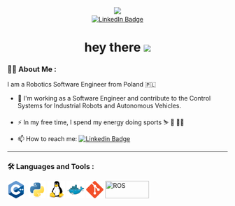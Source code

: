 <div id="header" align="center">
  <img src="https://media.giphy.com/media/U22HxRRRXQDHrRwxz7/giphy.gif" width="100"/>
</div>

<div id="badges" align="center">
  <a href="[your-linkedin-URL](https://www.linkedin.com/in/pawelirzyk/)">
    <img src="https://img.shields.io/badge/LinkedIn-blue?style=for-the-badge&logo=linkedin&logoColor=white" alt="LinkedIn Badge"/>
  </a>
</div>

<h1 align="center">
  hey there
  <img src="https://media.giphy.com/media/hvRJCLFzcasrR4ia7z/giphy.gif" width="30px"/>
</h1>

### :man_technologist: About Me :
I am a Robotics Software Engineer from Poland :poland:

- :telescope: I'm working as a Software Engineer and contribute to the Control Systems for Industrial Robots and Autonomous Vehicles.

- :zap: In my free time, I spend my energy doing sports :skier: :bicyclist: :weight_lifting_man:

- :mailbox: How to reach me: [![Linkedin Badge](https://img.shields.io/badge/-pawelirzyk-blue?style=flat&logo=Linkedin&logoColor=white)](https://www.linkedin.com/in/pawelirzyk/)

---

### :hammer_and_wrench: Languages and Tools :
<div>
  <img src="https://github.com/devicons/devicon/blob/master/icons/cplusplus/cplusplus-original.svg" title="C++" alt="C++" width="40" height="40"/>&nbsp;
  <img src="https://github.com/devicons/devicon/blob/master/icons/python/python-original.svg" title="Python" **alt="Python" width="40" height="40"/>
  <img src="https://github.com/devicons/devicon/blob/master/icons/linux/linux-original.svg" title="Linux" **alt="Linux" width="40" height="40"/>
  <img src="https://github.com/devicons/devicon/blob/master/icons/docker/docker-original.svg" title="Docker" **alt="Docker" width="40" height="40"/>
  <img src="https://github.com/devicons/devicon/blob/master/icons/git/git-original.svg" title="Git" **alt="Git" width="40" height="40"/>
  <img src="https://upload.wikimedia.org/wikipedia/commons/thumb/b/bb/Ros_logo.svg/1280px-Ros_logo.svg.png" title="ROS" **alt="ROS" width="100" height="40"/>
</div>

